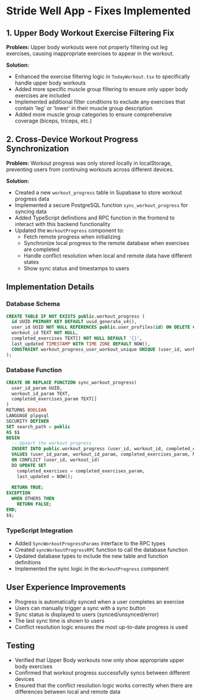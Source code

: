 # Stride Well App - Fixes Implemented

## 1. Upper Body Workout Exercise Filtering Fix

**Problem:** Upper body workouts were not properly filtering out leg exercises, causing inappropriate exercises to appear in the workout.

**Solution:**
- Enhanced the exercise filtering logic in `TodayWorkout.tsx` to specifically handle upper body workouts
- Added more specific muscle group filtering to ensure only upper body exercises are included
- Implemented additional filter conditions to exclude any exercises that contain 'leg' or 'lower' in their muscle group description
- Added more muscle group categories to ensure comprehensive coverage (biceps, triceps, etc.)

## 2. Cross-Device Workout Progress Synchronization

**Problem:** Workout progress was only stored locally in localStorage, preventing users from continuing workouts across different devices.

**Solution:**
- Created a new `workout_progress` table in Supabase to store workout progress data
- Implemented a secure PostgreSQL function `sync_workout_progress` for syncing data
- Added TypeScript definitions and RPC function in the frontend to interact with this backend functionality
- Updated the `WorkoutProgress` component to:
  - Fetch remote progress when initializing
  - Synchronize local progress to the remote database when exercises are completed
  - Handle conflict resolution when local and remote data have different states
  - Show sync status and timestamps to users

## Implementation Details

### Database Schema
```sql
CREATE TABLE IF NOT EXISTS public.workout_progress (
  id UUID PRIMARY KEY DEFAULT uuid_generate_v4(),
  user_id UUID NOT NULL REFERENCES public.user_profiles(id) ON DELETE CASCADE,
  workout_id TEXT NOT NULL,
  completed_exercises TEXT[] NOT NULL DEFAULT '{}',
  last_updated TIMESTAMP WITH TIME ZONE DEFAULT NOW(),
  CONSTRAINT workout_progress_user_workout_unique UNIQUE (user_id, workout_id)
);
```

### Database Function
```sql
CREATE OR REPLACE FUNCTION sync_workout_progress(
  user_id_param UUID,
  workout_id_param TEXT,
  completed_exercises_param TEXT[]
)
RETURNS BOOLEAN
LANGUAGE plpgsql
SECURITY DEFINER
SET search_path = public
AS $$
BEGIN
  -- Upsert the workout progress
  INSERT INTO public.workout_progress (user_id, workout_id, completed_exercises, last_updated)
  VALUES (user_id_param, workout_id_param, completed_exercises_param, NOW())
  ON CONFLICT (user_id, workout_id) 
  DO UPDATE SET 
    completed_exercises = completed_exercises_param,
    last_updated = NOW();
    
  RETURN TRUE;
EXCEPTION
  WHEN OTHERS THEN
    RETURN FALSE;
END;
$$;
```

### TypeScript Integration
- Added `SyncWorkoutProgressParams` interface to the RPC types
- Created `syncWorkoutProgressRPC` function to call the database function
- Updated database types to include the new table and function definitions
- Implemented the sync logic in the `WorkoutProgress` component

## User Experience Improvements
- Progress is automatically synced when a user completes an exercise
- Users can manually trigger a sync with a sync button
- Sync status is displayed to users (synced/unsynced/error)
- The last sync time is shown to users
- Conflict resolution logic ensures the most up-to-date progress is used

## Testing
- Verified that Upper Body workouts now only show appropriate upper body exercises
- Confirmed that workout progress successfully syncs between different devices
- Ensured that the conflict resolution logic works correctly when there are differences between local and remote data
